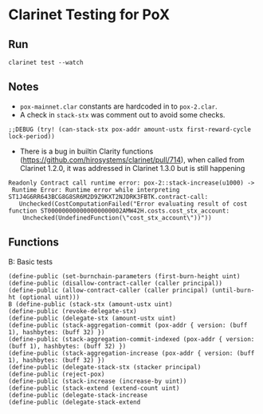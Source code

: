 # Clarinet Testing for PoX 

## Run

```
clarinet test --watch
```

## Notes

- `pox-mainnet.clar` constants are hardcoded in to `pox-2.clar`.
- A check in `stack-stx` was comment out to avoid some checks.
```
;;DEBUG (try! (can-stack-stx pox-addr amount-ustx first-reward-cycle lock-period))
```
- There is a bug in builtin Clarity functions (https://github.com/hirosystems/clarinet/pull/714), when called from Clarinet 1.2.0, it was addressed in Clarinet 1.3.0 but is still happening
```
Readonly Contract call runtime error: pox-2::stack-increase(u1000) -> 
 Runtime Error: Runtime error while interpreting ST1J4G6RR643BCG8G8SR6M2D9Z9KXT2NJDRK3FBTK.contract-call:
   Unchecked(CostComputationFailed("Error evaluating result of cost function ST000000000000000000002AMW42H.costs.cost_stx_account: 
    Unchecked(UndefinedFunction(\"cost_stx_account\"))"))
```

## Functions

B: Basic tests

```clarity
(define-public (set-burnchain-parameters (first-burn-height uint)
(define-public (disallow-contract-caller (caller principal))
(define-public (allow-contract-caller (caller principal) (until-burn-ht (optional uint)))
B (define-public (stack-stx (amount-ustx uint)
(define-public (revoke-delegate-stx)
(define-public (delegate-stx (amount-ustx uint)
(define-public (stack-aggregation-commit (pox-addr { version: (buff 1), hashbytes: (buff 32) })
(define-public (stack-aggregation-commit-indexed (pox-addr { version: (buff 1), hashbytes: (buff 32) })
(define-public (stack-aggregation-increase (pox-addr { version: (buff 1), hashbytes: (buff 32) })
(define-public (delegate-stack-stx (stacker principal)
(define-public (reject-pox)
(define-public (stack-increase (increase-by uint))
(define-public (stack-extend (extend-count uint)
(define-public (delegate-stack-increase
(define-public (delegate-stack-extend
```

